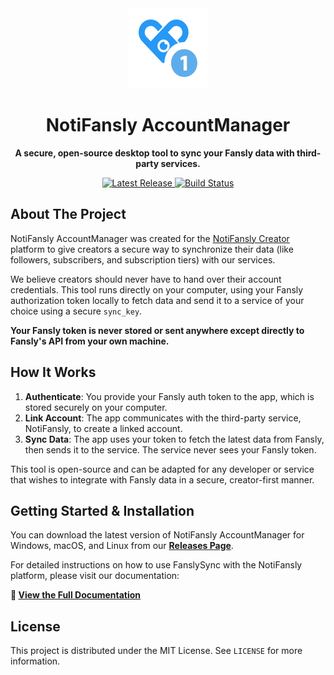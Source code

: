 <div align="center">
  <img src="https://github.com/NotiFansly/AccountManager/blob/master/src-tauri/icons/icon.png" alt="NotiFansly AccountManager Logo" width="128" height="128">
  <h1>NotiFansly AccountManager</h1>
  <p><strong>A secure, open-source desktop tool to sync your Fansly data with third-party services.</strong></p>
  <p>
    <a href="https://github.com/NotiFansly/AccountManager/releases/latest">
      <img src="https://img.shields.io/github/v/release/NotiFansly/AccountManager?style=for-the-badge&logo=github&color=363a4f&logoColor=D9E0EE&labelColor=494d64" alt="Latest Release"/>
    </a>
    <a href="https://github.com/NotiFansly/AccountManager/actions/workflows/release.yml">
      <img src="https://img.shields.io/github/actions/workflow/status/NotiFansly/AccountManager/release.yml?branch=main&style=for-the-badge&logo=githubactions&logoColor=D9E0EE&label=Build&color=88C0D0" alt="Build Status"/>
    </a>
  </p>
</div>

## About The Project

NotiFansly AccountManager was created for the [NotiFansly Creator](https://creator.notifansly.xyz) platform to give creators a secure way to synchronize their data (like followers, subscribers, and subscription tiers) with our services.

We believe creators should never have to hand over their account credentials. This tool runs directly on your computer, using your Fansly authorization token locally to fetch data and send it to a service of your choice using a secure `sync_key`.

**Your Fansly token is never stored or sent anywhere except directly to Fansly's API from your own machine.**

## How It Works

1.  **Authenticate**: You provide your Fansly auth token to the app, which is stored securely on your computer.
2.  **Link Account**: The app communicates with the third-party service, NotiFansly, to create a linked account.
3.  **Sync Data**: The app uses your token to fetch the latest data from Fansly, then sends it to the service. The service never sees your Fansly token.

This tool is open-source and can be adapted for any developer or service that wishes to integrate with Fansly data in a secure, creator-first manner.

## Getting Started & Installation

You can download the latest version of NotiFansly AccountManager for Windows, macOS, and Linux from our **[Releases Page](https://github.com/NotiFansly/AccountManager/releases/latest)**.

For detailed instructions on how to use FanslySync with the NotiFansly platform, please visit our documentation:

**📖 [View the Full Documentation](https://creator.notifansly.xyz/docs/creator-platform/getting-started#step-1-the-desktop-sync-app)**
## License

This project is distributed under the MIT License. See `LICENSE` for more information.
